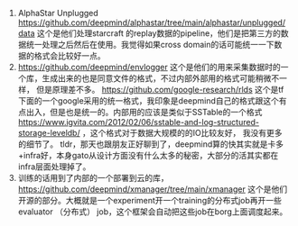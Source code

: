 1. AlphaStar Unplugged https://github.com/deepmind/alphastar/tree/main/alphastar/unplugged/data
这个是他们处理starcraft 的replay数据的pipeline，他们是把第三方的数据统一处理之后然后在使用。我觉得如果cross domain的话可能统一一下数据的格式会比较好一点。
2. https://github.com/deepmind/envlogger 这个是他们的用来采集数据时的一个库，生成出来的也是同意文件的格式，不过内部外部用的格式可能稍微不一样， 但是原理差不多。
https://github.com/google-research/rlds 这个是tf 下面的一个google采用的统一格式，我印象是deepmind自己的格式跟这个有点出入，但是也是统一的。内部用的应该是类似于SSTable的一个格式 https://www.igvita.com/2012/02/06/sstable-and-log-structured-storage-leveldb/ ，这个格式对于数据大规模的的IO比较友好， 我没有更多的细节了。
tldr，那天也跟朋友正好聊到了，deepmind算的快其实就是卡多+infra好，本身gato从设计方面没有什么太多的秘密，大部分的活其实都在infra层面处理掉了。
3. 训练的话用到了内部的一个部署到云的库，https://github.com/deepmind/xmanager/tree/main/xmanager 这个是他们开源的部分。大概就是一个experiment开一个training的分布式job再开一些evaluator （分布式） job，这个框架会自动把这些job在borg上面调度起来。
